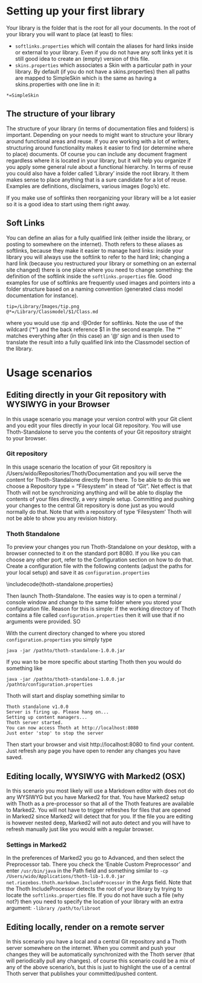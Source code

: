 # Setting up your first library
Your library is the folder that is the root for all your documents. In the root of your library you will want to place (at least) to files: 

- `softlinks.properties` which will contain the aliases for hard links inside or external to your library. Even if you do not have any soft links yet it is still good idea to create an (empty) version of this file.
- `skins.properties` which associates a Skin with a particular path in your library. By default (if you do not have a skins.properties) then all paths are mapped to SimpleSkin which is the same as having a skins.properties with one line in it:

`*=SimpleSkin`

## The structure of your library
The structure of your library (in terms of documentation files and folders) is important. Depending on your needs to might want to structure your library around functional areas and reuse. If you are working with a lot of writers, structuring around functionality makes it easier to find (or determine where to place) documents. Of course you can include any document fragment regardless where it is located in your library, but it will help you organize if you apply some general rule about a functional hierarchy.
In terms of reuse you could also have a folder called ‘Library’ inside the root library. It them makes sense to place anything that is a sure candidate for a lot of reuse. Examples are definitions, disclaimers, various images (logo’s) etc.

If you make use of softlinks then reorganizing your library will be a lot easier so it is a good idea to start using them right away.

## Soft Links
You can define an alias for a fully qualified link (either inside the library, or posting to somewhere on the internet). Thoth refers to these aliases as softlinks, because they make it easier to manage hard links: inside your library you will always use the softlink to refer to  the hard link; changing a hard link (because you restructured your library or something on an external site changed) there is one place where you need to change something: the definition of the softlink inside the `softlinks.properties` file. Good examples for use of softlinks are frequently used images and pointers into a folder structure based on a naming convention (generated class model documentation for instance).

	tip=/Library/Images/tip.png
	@*=/Library/Classmodel/$1/Class.md

where you would use :tip and :@Order for softlinks. Note the use of the wildcard (‘\*’) and the back reference $1 in the second example. The ‘\*’ matches everything after (in this case) an ‘@‘ sign and is then used to translate the result into a fully qualified link into the Classmodel section of the library. 

# Usage scenarios
## Editing directly in your Git repository with WYSIWYG in your Browser
In this usage scenario you manage your version control with your Git client and you edit your files directly in your local Git repository. You will use Thoth-Standalone to serve you the contents of your Git repository straight to your browser.

### Git repository
In this usage scenario the location of your Git repository is /Users/wido/Repositories/Thoth/Documentation and you will serve the content for Thoth-Standalone directly from there. To be able to do this we choose a Repository type = “Filesystem” in stead of “Git”. Net effect is that Thoth will not be synchronizing anything and will be able to display the contents of your files directly, a very simple setup.  Committing and pushing your changes to the central Git repository is done just as you would normally do that. Note that with a repository of type ‘Filesystem’ Thoth will not be able to show you any revision history.

### Thoth Standalone
To preview your changes you run Thoth-Standalone on your desktop, with a browser connected to it on the standard port 8080. If you like you can choose any other port, refer to the Configuration section on how to do that. Create a configuration file with the following contents (adjust the paths for your local setup) and save it as `configuration.properties`

\includecode{thoth-standalone.properties}

Then launch Thoth-Standalone. The easies way is to open a terminal / console window and change to the same folder where you stored your configuration file. Reason for this is simple: if the working directory of Thoth contains a file called `configuration.properties` then it will use that if no arguments were provided. SO

With the current directory changed to where you stored `configuration.properties` you simply type

	java -jar /pathto/thoth-standalone-1.0.0.jar

If you wan to be more specific about starting Thoth then you would do something like

	java -jar /pathto/thoth-standalone-1.0.0.jar /pathto/configuration.properties

Thoth will start and display something similar to

	Thoth standalone v1.0.0
	Server is firing up. Please hang on...
	Setting up content managers...
	Thoth server started.
	You can now access Thoth at http://localhost:8080
	Just enter 'stop' to stop the server

Then start your browser and visit http://localhost:8080 to find your content. Just refresh any page you have open to render any changes you have saved.

## Editing locally, WYSIWYG with Marked2 (OSX)
In this scenario you most likely will use a Markdown editor with does not do any WYSIWYG but you have Marked2 for that. You have Marked2 setup with Thoth as a pre-processor so that all of the Thoth features are available to Marked2. You will not have to trigger refreshes for files that are opened in Marked2 since Marked2 will detect that for you. If the file you are editing is however nested deep, Marked2 will not auto detect and you will have to refresh manually just like you would with a regular browser.

### Settings in Marked2
In the preferences of Marked2 you go to Advanced, and then select the Preprocessor tab. There you check the ‘Enable Custom Preprocessor’ and enter `/usr/bin/java` in the Path field and something similar to `-cp /Users/wido/Applications/thoth-lib-1.0.0.jar net.riezebos.thoth.markdown.IncludeProcessor` in the Args field.
Note that the Thoth IncludeProcessor detects the root of your library by trying to locate the `softlinks.properties` file. If you do not have such a file (why not?) then you need to specify the location of your library with an extra argument: `-library /path/to/libroot`

## Editing locally, render on a remote server
In this scenario you have a local and a central Git repository and a Thoth server somewhere on the internet. When you commit and push your changes they will be automatically synchronized with the Thoth server (that will periodically pull any changes). of course this scenario could be a mix of any of the above scenario’s, but this is just to highlight the use of a central Thoth server that publishes your committed/pushed content.